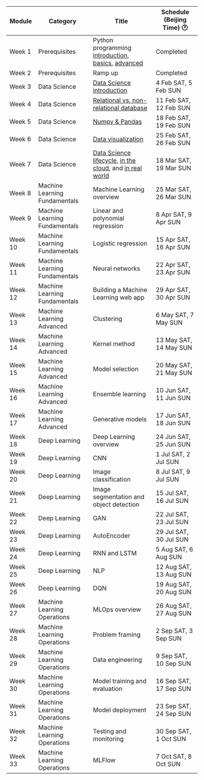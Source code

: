 | Module  | Category                      | Title                                                            | Schedule (Beijing Time) &#x1F550; |
|---------|-------------------------------|------------------------------------------------------------------|-------------------------|
| Week 1  | Prerequisites                 | Python programming [introduction](https://mybinder.org/v2/gh/open-academy/machine-learning/main?urlpath=tree/open-machine-learning-jupyter-book/slides/python-programming/python-programming-introduction.ipynb), [basics](https://mybinder.org/v2/gh/open-academy/machine-learning/main?urlpath=tree/open-machine-learning-jupyter-book/slides/python-programming/python-programming-basics.ipynb), [advanced](https://mybinder.org/v2/gh/open-academy/machine-learning/main?urlpath=tree/open-machine-learning-jupyter-book/slides/python-programming/python-programming-advanced.ipynb) | Completed               |
| Week 2  | Prerequisites                 | Ramp up                                                          | Completed               |
| Week 3  | Data Science                  | [Data Science introduction](https://mybinder.org/v2/gh/open-academy/machine-learning/main?urlpath=tree/open-machine-learning-jupyter-book/slides/data-science/data-science-introduction.ipynb)                                        | 4 Feb SAT, 5 Feb SUN    |
| Week 4  | Data Science                  | [Relational vs. non-relational database](https://mybinder.org/v2/gh/open-academy/machine-learning/main?urlpath=tree/open-machine-learning-jupyter-book/slides/data-science/relational-vs-non-relational-database.ipynb)                           | 11 Feb SAT, 12 Feb SUN  |
| Week 5  | Data Science                  | [Numpy & Pandas](https://mybinder.org/v2/gh/open-academy/machine-learning/main?urlpath=tree/open-machine-learning-jupyter-book/slides/data-science/numpy-and-pandas.ipynb)                                               | 18 Feb SAT, 19 Feb SUN  |
| Week 6  | Data Science                  | [Data visualization](https://mybinder.org/v2/gh/open-academy/machine-learning/main?urlpath=tree/open-machine-learning-jupyter-book/slides/data-science/data-visualization.ipynb)                                               | 25 Feb SAT, 26 Feb SUN  |
| Week 7  | Data Science                  | [Data Science lifecycle](https://open-academy.github.io/machine-learning/slides/data-science/data-science-lifecycle.html), [in the cloud](https://open-academy.github.io/machine-learning/slides/data-science/data-science-in-the-cloud.html), and [in real world](https://open-academy.github.io/machine-learning/slides/data-science/data-science-in-real-world.html)                                        | 18 Mar SAT, 19 Mar SUN  |
| Week 8  | Machine Learning Fundamentals | Machine Learning overview                                        | 25 Mar SAT, 26 Mar SUN  |
| Week 9  | Machine Learning Fundamentals | Linear and polynomial regression                                 | 8 Apr SAT, 9 Apr SUN    |
| Week 10 | Machine Learning Fundamentals | Logistic regression                                              | 15 Apr SAT, 16 Apr SUN  |
| Week 11 | Machine Learning Fundamentals | Neural networks                                                  | 22 Apr SAT, 23 Apr SUN  |
| Week 12 | Machine Learning Fundamentals | Building a Machine Learning web app                              | 29 Apr SAT, 30 Apr SUN  |
| Week 13 | Machine Learning Advanced     | Clustering                                                       | 6 May SAT, 7 May SUN    |
| Week 14 | Machine Learning Advanced     | Kernel method                                                    | 13 May SAT, 14 May SUN  |
| Week 15 | Machine Learning Advanced     | Model selection                                                  | 20 May SAT, 21 May SUN  |
| Week 16 | Machine Learning Advanced     | Ensemble learning                                                | 10 Jun SAT, 11 Jun SUN  |
| Week 17 | Machine Learning Advanced     | Generative models                                                | 17 Jun SAT, 18 Jun SUN  |
| Week 18 | Deep Learning                 | Deep Learning overview                                           | 24 Jun SAT, 25 Jun SUN  |
| Week 19 | Deep Learning                 | CNN                                                              | 1 Jul SAT, 2 Jul SUN    |
| Week 20 | Deep Learning                 | Image classification                                             | 8 Jul SAT, 9 Jul SUN    |
| Week 21 | Deep Learning                 | Image segmentation and object detection                          | 15 Jul SAT, 16 Jul SUN  |
| Week 22 | Deep Learning                 | GAN                                                              | 22 Jul SAT, 23 Jul SUN  |
| Week 23 | Deep Learning                 | AutoEncoder                                                      | 29 Jul SAT, 30 Jul SUN  |
| Week 24 | Deep Learning                 | RNN and LSTM                                                     | 5 Aug SAT, 6 Aug SUN    |
| Week 25 | Deep Learning                 | NLP                                                              | 12 Aug SAT, 13 Aug SUN  |
| Week 26 | Deep Learning                 | DQN                                                              | 19 Aug SAT, 20 Aug SUN  |
| Week 27 | Machine Learning Operations   | MLOps overview                                                   | 26 Aug SAT, 27 Aug SUN  |
| Week 28 | Machine Learning Operations   | Problem framing                                                  | 2 Sep SAT, 3 Sep SUN    |
| Week 29 | Machine Learning Operations   | Data engineering                                                 | 9 Sep SAT, 10 Sep SUN   |
| Week 30 | Machine Learning Operations   | Model training and evaluation                                    | 16 Sep SAT, 17 Sep SUN  |
| Week 31 | Machine Learning Operations   | Model deployment                                                 | 23 Sep SAT, 24 Sep SUN  |
| Week 32 | Machine Learning Operations   | Testing and monitoring                                           | 30 Sep SAT, 1 Oct SUN   |
| Week 33 | Machine Learning Operations   | MLFlow                                                           | 7 Oct SAT, 8 Oct SUN    |
